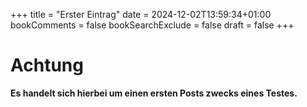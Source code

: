 +++
title = "Erster Eintrag"
date = 2024-12-02T13:59:34+01:00
bookComments = false
bookSearchExclude = false
draft = false
+++

# Achtung
**Es handelt sich hierbei um einen ersten Posts zwecks eines Testes.**

